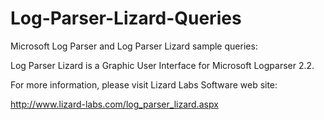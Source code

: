 # Log-Parser-Lizard-Queries

Microsoft Log Parser and Log Parser Lizard sample queries:

Log Parser Lizard is a Graphic User Interface for Microsoft Logparser 2.2.

For more information, please visit Lizard Labs Software web site:

http://www.lizard-labs.com/log_parser_lizard.aspx

